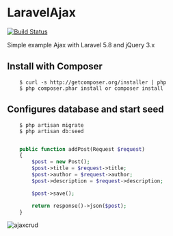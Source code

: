 # LaravelAjax

[![Build Status](https://travis-ci.org/Tony133/LaravelAjax.svg?branch=master)](https://travis-ci.org/Tony133/LaravelAjax)

Simple example Ajax with Laravel 5.8 and jQuery 3.x

## Install with Composer

```
    $ curl -s http://getcomposer.org/installer | php
    $ php composer.phar install or composer install
```

## Configures database and start seed

```
    $ php artisan migrate
    $ php artisan db:seed
```

```php

    public function addPost(Request $request)
    {
        $post = new Post();
        $post->title = $request->title;
        $post->author = $request->author;
        $post->description = $request->description;

        $post->save();

        return response()->json($post);
    }

```

![ajaxcrud](https://user-images.githubusercontent.com/37043938/102091020-3acace80-3e44-11eb-90fd-9a8b330a5a22.gif)
